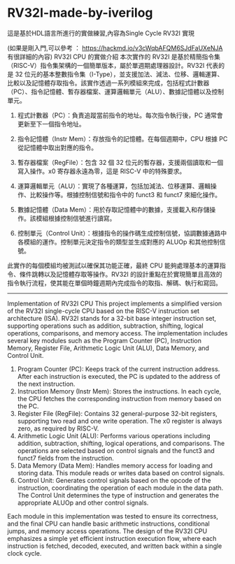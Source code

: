 # RV32I-made-by-iverilog
這是基於HDL語言所進行的實做練習,內容為Single Cycle RV32I 實現


(如果是剛入門,可以參考 ： https://hackmd.io/v3cWqbAFQM6SJdFaUXeNJA 有很詳細的內容)
RV32I CPU 的實做介紹
本次實作的 RV32I 是基於精簡指令集（RISC-V）指令集架構的一個簡單版本，屬於單週期處理器設計。RV32I 代表的是 32 位元的基本整數指令集（I-Type），並支援加法、減法、位移、邏輯運算、比較以及記憶體存取指令。該實作透過一系列模組來完成，包括程式計數器（PC）、指令記憶體、暫存器檔案、運算邏輯單元（ALU）、數據記憶體以及控制單元。

1. 程式計數器（PC）：負責追蹤當前指令的地址。每次指令執行後，PC 通常會更新至下一個指令地址。

2. 指令記憶體（Instr Mem）：存放指令的記憶體。在每個週期中，CPU 根據 PC 從記憶體中取出對應的指令。

3. 暫存器檔案（RegFile）：包含 32 個 32 位元的暫存器，支援兩個讀取和一個寫入操作。x0 寄存器永遠為零，這是 RISC-V 中的特殊要求。

4. 運算邏輯單元（ALU）：實現了各種運算，包括加減法、位移運算、邏輯操作、比較操作等。根據控制信號和指令中的 funct3 和 funct7 來細化操作。

5. 數據記憶體（Data Mem）：用於存取記憶體中的數據，支援載入和存儲操作。該模組根據控制信號進行讀寫。

6. 控制單元（Control Unit）：根據指令的操作碼生成控制信號，協調數據通路中各模組的運作。控制單元決定指令的類型並生成對應的 ALUOp 和其他控制信號。

此實作的每個模組均被測試以確保其功能正確，最終 CPU 能夠處理基本的運算指令、條件跳轉以及記憶體存取等操作。RV32I 的設計重點在於實現簡單且高效的指令執行流程，使其能在單個時鐘週期內完成指令的取指、解碼、執行和寫回。
**************************************************************************************************************************************
Implementation of RV32I CPU
This project implements a simplified version of the RV32I single-cycle CPU based on the RISC-V instruction set architecture (ISA). RV32I stands for a 32-bit base integer instruction set, supporting operations such as addition, subtraction, shifting, logical operations, comparisons, and memory access. The implementation includes several key modules such as the Program Counter (PC), Instruction Memory, Register File, Arithmetic Logic Unit (ALU), Data Memory, and Control Unit.

1. Program Counter (PC): Keeps track of the current instruction address. After each instruction is executed, the PC is updated to the address of the next instruction.
2. Instruction Memory (Instr Mem): Stores the instructions. In each cycle, the CPU fetches the corresponding instruction from memory based on the PC.
3. Register File (RegFile): Contains 32 general-purpose 32-bit registers, supporting two read and one write operation. The x0 register is always zero, as required by RISC-V.
4. Arithmetic Logic Unit (ALU): Performs various operations including addition, subtraction, shifting, logical operations, and comparisons. The operations are selected based on control signals and the funct3 and funct7 fields from the instruction.
5. Data Memory (Data Mem): Handles memory access for loading and storing data. This module reads or writes data based on control signals.
6. Control Unit: Generates control signals based on the opcode of the instruction, coordinating the operation of each module in the data path. The Control Unit determines the type of instruction and generates the appropriate ALUOp and other control signals.

Each module in this implementation was tested to ensure its correctness, and the final CPU can handle basic arithmetic instructions, conditional jumps, and memory access operations. The design of the RV32I CPU emphasizes a simple yet efficient instruction execution flow, where each instruction is fetched, decoded, executed, and written back within a single clock cycle.






